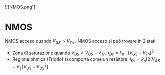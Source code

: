![[NMOS.png]]
# NMOS
NMOS acceso quando $V_{GS} > V_{Tn}$ .
NMOS acceso si può trovare in 2 stati:
* Zona di saturazione quando $V_{DS} > V_{GS}-V_{Tn}$: $I_{Ds}=k_n\cdot (V_{GS}-V_{Tn})^2$
* Regione ohmica (Triodo) si comporta come un resistore: $I_{Ds}=k_n\left[2(V_{GS}-V_T)V_{DS}-V_{DS}^2\right]$
